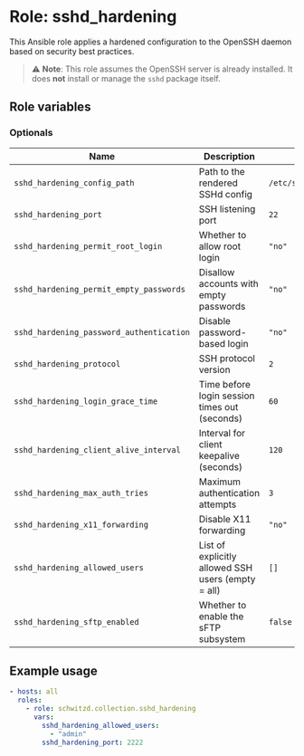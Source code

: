 # Role: sshd_hardening

This Ansible role applies a hardened configuration to the OpenSSH daemon based on security best practices.

> ⚠️ **Note**: This role assumes the OpenSSH server is already installed. It does **not** install or manage the `sshd` package itself.

## Role variables

### Optionals

| Name                                     | Description                                        | Default                                     |
|------------------------------------------|----------------------------------------------------|---------------------------------------------|
| `sshd_hardening_config_path`             | Path to the rendered SSHd config                   | `/etc/ssh/sshd_config.d/sshd.conf`          |
| `sshd_hardening_port`                    | SSH listening port                                 | `22`                                        |
| `sshd_hardening_permit_root_login`       | Whether to allow root login                        | `"no"`                                      |
| `sshd_hardening_permit_empty_passwords`  | Disallow accounts with empty passwords             | `"no"`                                      |
| `sshd_hardening_password_authentication` | Disable password-based login                       | `"no"`                                      |
| `sshd_hardening_protocol`                | SSH protocol version                               | `2`                                         |
| `sshd_hardening_login_grace_time`        | Time before login session times out (seconds)      | `60`                                        |
| `sshd_hardening_client_alive_interval`   | Interval for client keepalive (seconds)            | `120`                                       |
| `sshd_hardening_max_auth_tries`          | Maximum authentication attempts                    | `3`                                         |
| `sshd_hardening_x11_forwarding`          | Disable X11 forwarding                             | `"no"`                                      |
| `sshd_hardening_allowed_users`           | List of explicitly allowed SSH users (empty = all) | `[]`                                        |
| `sshd_hardening_sftp_enabled`            | Whether to enable the sFTP subsystem               | `false`                                     |

## Example usage

```yaml
- hosts: all
  roles:
    - role: schwitzd.collection.sshd_hardening
      vars:
        sshd_hardening_allowed_users:
          - "admin"
        sshd_hardening_port: 2222
```
